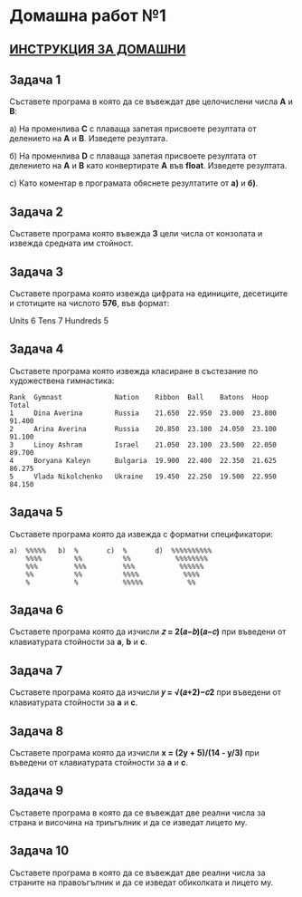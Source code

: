 # Домашна работ №1

## [ИНСТРУКЦИЯ ЗА ДОМАШНИ](README.md)

## Задача 1

Съставете програма в която да се въвеждат две целочислени числа <b>А</b> и <b>B</b>:
  
  а) На променлива <b>С</b> с плаваща запетая присвоете резултата от делението на <b>А</b> и <b>В</b>. Изведете резултата.
   
   б) На променлива <b>D</b> с плаваща запетая присвоете резултата от делението на <b>А</b> и <b>В</b> като конвертирате <b>А</b> във <b>float</b>. Изведете резултата.

  c) Като коментар в програмата обяснете резултатите от <b>а)</b> и <b>б)</b>.

## Задача 2

Съставете програма която въвежда <b>3</b> цели числа от конзолата и извежда средната им стойност.

## Задача 3

Съставете програма която извежда цифрата на единиците, десетиците и стотиците на числото <b>576</b>, във формат:

Units       6
Tens        7
Hundreds    5

## Задача 4

Съставете програма която извежда класиране в състезание по художествена гимнастика:

```
Rank  Gymnast             Nation    Ribbon  Ball    Batons  Hoop    Total 
1     Dina Averina        Russia    21.650  22.950  23.000  23.800  91.400 
2     Arina Averina       Russia    20.850  23.100  24.050  23.100  91.100 
3     Linoy Ashram        Israel    21.050  23.100  23.500  22.050  89.700 
4     Boryana Kaleyn      Bulgaria  19.900  22.400  22.350  21.625  86.275
5     Vlada Nikolchenko   Ukraine   19.450  22.250  19.500  22.950  84.150 
```

## Задача 5

Съставете програма която да извежда с форматни спецификатори:

```
а)  %%%%%   b)  %       c)  %       d)  %%%%%%%%%%
    %%%%        %%          %%           %%%%%%%%
    %%%         %%%         %%%           %%%%%%
    %%          %%          %%%%           %%%%
    %           %           %%%%%           %%
```
## Задача 6

Съставете програма която да изчисли <b>𝑧 = 2(𝑎−𝑏)(𝑎−𝑐)</b> при въведени от клавиатурата стойности за <b>a</b>, <b>b</b> и <b>c</b>.

## Задача 7

Съставете програма която да изчисли <b>𝑦 = √(𝑎+2)−𝑐2</b> при въведени от клавиатурата стойности за <b>a</b> и <b>c</b>.

## Задача 8

Съставете програма която да изчисли <b>x = (2y + 5)/(14 - y/3)</b> при въведени от клавиатурата стойности за <b>a</b> и <b>c</b>.

## Задача 9

Съставете програма в която да се въвеждат две реални числа за страна и височина на триъгълник и да се изведат лицето му.

## Задача 10

Съставете програма в която да се въвеждат две реални числа за страните на правоъгълник и да се изведат обиколката и лицето му.
